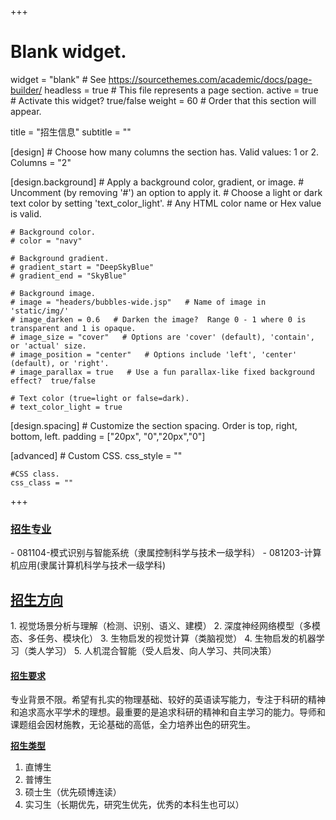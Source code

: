 +++
# Blank widget.
widget = "blank"  # See https://sourcethemes.com/academic/docs/page-builder/
headless = true  # This file represents a page section.
active = true  # Activate this widget? true/false
weight = 60  # Order that this section will appear.

title = "招生信息"
subtitle = ""

[design]
	# Choose how many columns the section has. Valid values: 1 or 2.
	Columns = "2"
	
[design.background]
	# Apply a background color, gradient, or image.
	# Uncomment (by removing '#') an option to apply it.
	# Choose a light or dark text color by setting 'text_color_light'.
	# Any HTML color name or Hex value is valid.
	
	# Background color.
	# color = "navy"
	
	# Background gradient.
	# gradient_start = "DeepSkyBlue"
	# gradient_end = "SkyBlue"
	
	# Background image.
	# image = "headers/bubbles-wide.jsp"   # Name of image in 'static/img/'
	# image_darken = 0.6   # Darken the image?  Range 0 - 1 where 0 is transparent and 1 is opaque.
	# image_size = "cover"   # Options are 'cover' (default), 'contain', or 'actual' size.
	# image_position = "center"   # Options include 'left', 'center' (default), or 'right'.
	# image_parallax = true   # Use a fun parallax-like fixed background effect?  true/false
	
	# Text color (true=light or false=dark).
	# text_color_light = true
	
[design.spacing]
	# Customize the section spacing. Order is top, right, bottom, left.
	padding = ["20px", "0","20px","0"]

[advanced]
	# Custom CSS.
	css_style = ""
	
	#CSS class.
	css_class = ""

+++

<h3><u>招生专业</u></h3>
- 081104-模式识别与智能系统（隶属控制科学与技术一级学科）
- 081203-计算机应用(隶属计算机科学与技术一级学科)

<h2><u>招生方向</u></h2>
1. 视觉场景分析与理解（检测、识别、语义、建模）
2. 深度神经网络模型（多模态、多任务、模块化）
3. 生物启发的视觉计算（类脑视觉）
4. 生物启发的机器学习（类人学习）
5. 人机混合智能（受人启发、向人学习、共同决策）

<h4><u>招生要求</u></h4>
<p>    专业背景不限。希望有扎实的物理基础、较好的英语读写能力，专注于科研的精神和追求高水平学术的理想。最重要的是追求科研的精神和自主学习的能力。导师和课题组会因材施教，无论基础的高低，全力培养出色的研究生。</p>

<b><u>招生类型</u></b>
1. 直博生
2. 普博生
3. 硕士生（优先硕博连读）
4. 实习生（长期优先，研究生优先，优秀的本科生也可以）


